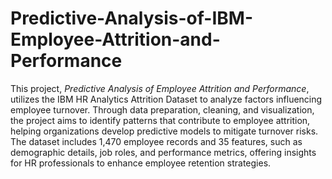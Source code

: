 # Predictive-Analysis-of-IBM-Employee-Attrition-and-Performance

This project, *Predictive Analysis of Employee Attrition and Performance*, utilizes the IBM HR Analytics Attrition Dataset to analyze factors influencing employee turnover. Through data preparation, cleaning, and visualization, the project aims to identify patterns that contribute to employee attrition, helping organizations develop predictive models to mitigate turnover risks. The dataset includes 1,470 employee records and 35 features, such as demographic details, job roles, and performance metrics, offering insights for HR professionals to enhance employee retention strategies.
